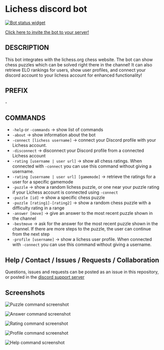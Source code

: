 # Lichess discord bot

[![Bot status widget](https://top.gg/api/widget/status/707287095911120968.svg)](https://top.gg/bot/707287095911120968)

[Click here to invite the bot to your server!](https://discord.com/api/oauth2/authorize?client_id=707287095911120968&permissions=52224&scope=bot)

## DESCRIPTION
This bot integrates with the lichess.org chess website. The bot can show chess puzzles which can be solved right there in the channel! It can also retrieve ELO rankings for users, show user profiles, and connect your discord account to your lichess account for enhanced functionality!

## PREFIX
\-

## COMMANDS 
* `-help` or `-commands` → show list of commands
* `-about` → show information about the bot
* `-connect [lichess username]` → connect your Discord profile with your Lichess account.
* `-disconnect` → disconnect your Discord profile from a connected Lichess account
* `-rating [username | user url]` → show all chess ratings. When connected with `-connect` you can use this command without giving a username.
* `-rating [username | user url] [gamemode]` → retrieve the ratings for a user for a specific gamemode
* `-puzzle` → show a random lichess puzzle, or one near your puzzle rating if your Lichess account is connected using `-connect`
* `-puzzle [id]` → show a specific chess puzzle
* `-puzzle [rating1]-[rating2]` → show a random chess puzzle with a difficulty rating in a range
* `-answer [move]` → give an answer to the most recent puzzle shown in the channel
* `-bestmove` → ask for the answer for the most recent puzzle shown in the channel. If there are more steps to the puzzle, the user can continue from the next step
* `-profile [username]` → show a lichess user profile. When connected with `-connect` you can use this command without giving a username.

## Help / Contact / Issues / Requests / Collaboration
Questions, issues and requests can be posted as an issue in this repository, or posted in the [discord support server](https://discord.gg/4B8PwMKwwq)

## Screenshots
![Puzzle command screenshot](/media/puzzle_example.png)

![Answer command screenshot](/media/bestmove_example.png)

![Rating command screenshot](/media/rating_example.png)

![Profile command screenshot](/media/profile_example.png)

![Help command screenshot](/media/help_example.png)

